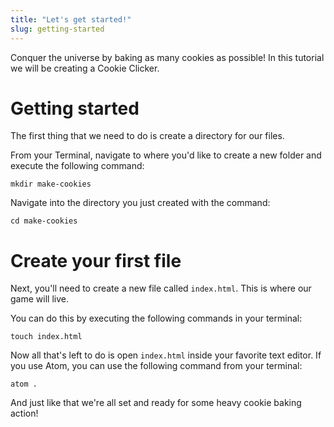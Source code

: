 ```yaml
---
title: "Let's get started!"
slug: getting-started
---
```


Conquer the universe by baking as many cookies as possible!
In this tutorial we will be creating a Cookie Clicker.

# Getting started
The first thing that we need to do is create a directory for our files.

From your Terminal, navigate to where you'd like to create a new folder and execute the following command:

```
mkdir make-cookies
```

Navigate into the directory you just created with the command:

```
cd make-cookies
```

# Create your first file

Next, you'll need to create a new file called ```index.html```. This is where our game will live.

You can do this by executing the following commands in your terminal:
```
touch index.html
```

Now all that's left to do is open ```index.html``` inside your favorite text editor. If you use Atom, you can use the following command from your terminal:

```
atom .
```

And just like that we're all set and ready for some heavy cookie baking action!
